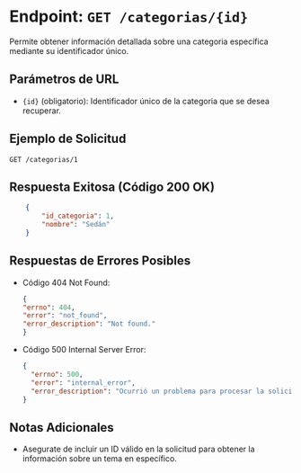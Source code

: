 # Endpoint: `GET /categorias/{id}`

Permite obtener información detallada sobre una categoria específica mediante su identificador único.

## Parámetros de URL
- `{id}` (obligatorio): Identificador único de la categoria que se desea recuperar.

## Ejemplo de Solicitud
```http
GET /categorias/1
```

## Respuesta Exitosa (Código 200 OK)
```json
    {
        "id_categoria": 1,
        "nombre": "Sedán"
    }
```

## Respuestas de Errores Posibles
- Código 404 Not Found:

  ```json
  {
  "errno": 404,
  "error": "not_found",
  "error_description": "Not found."
  }
  ```

- Código 500 Internal Server Error:
  ```json
  {
    "errno": 500,
    "error": "internal_error",
    "error_description": "Ocurrió un problema para procesar la solicitud"
  }
  ``` 

## Notas Adicionales

- Asegurate de incluir un ID válido en la solicitud para obtener la información
  sobre un tema en específico.